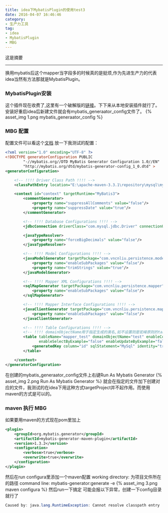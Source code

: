 ```yaml
---
title: idea下MybatisPlugin的使用test3
date: 2016-04-07 16:46:46
category:
- 生产力工具
tag:
- idea
- MybatisPlugin
- MBG
---
```

这是摘要
<!-- more -->
---
换用mybatis后这个mapper当字段多的时候真的是挺烦,作为先进生产力的代表idea当然有方法那就是MybatisPlugin。
### MybatisPlugin安装
这个插件现在收费了,这里有一个破解版的[链接](http://yun.baidu.com/share/link?shareid=3257745653&uk=3005471020)。下下来从本地安装插件就行了。
安装好重启idea后新建文件就会有mybatis_generaator_config文件了。
{% asset_img 1.png mybatis_generaator_config %}
### MBG 配置
配置文件可以看这个[文档](http://mbg.cndocs.tk/index.html)
放一下我测试的配置：
```xml
<?xml version="1.0" encoding="UTF-8" ?>
<!DOCTYPE generatorConfiguration PUBLIC
        "-//mybatis.org//DTD MyBatis Generator Configuration 1.0//EN"
        "http://mybatis.org/dtd/mybatis-generator-config_1_0.dtd" >
<generatorConfiguration>

    <!-- !!!! Driver Class Path !!!! -->
    <classPathEntry location="E:\apache-maven-3.3.1\repository\mysql\mysql-connector-java\5.1.34\mysql-connector-java-5.1.34.jar"/>

    <context id="context" targetRuntime="MyBatis3">
        <commentGenerator>
            <property name="suppressAllComments" value="false"/>
            <property name="suppressDate" value="true"/>
        </commentGenerator>

        <!-- !!!! Database Configurations !!!! -->
        <jdbcConnection driverClass="com.mysql.jdbc.Driver" connectionURL="jdbc:mysql://192.168.10.13:3306/test?characterEncoding=utf-8" userId="root" password="root"/>

        <javaTypeResolver>
            <property name="forceBigDecimals" value="false"/>
        </javaTypeResolver>

        <!-- !!!! Model Configurations !!!! -->
        <javaModelGenerator targetPackage="com.vncnliu.persistence.model" targetProject="src/main/java">
            <property name="enableSubPackages" value="false"/>
            <property name="trimStrings" value="true"/>
        </javaModelGenerator>

        <!-- !!!! Mapper XML Configurations !!!! -->
        <sqlMapGenerator targetPackage="com.vncnliu.persistence.mapper" targetProject="src/main/resources">
            <property name="enableSubPackages" value="false"/>
        </sqlMapGenerator>

        <!-- !!!! Mapper Interface Configurations !!!! -->
        <javaClientGenerator targetPackage="com.vncnliu.persistence.mapper" targetProject="src/main/java" type="XMLMAPPER">
            <property name="enableSubPackages" value="false"/>
        </javaClientGenerator>

        <!-- !!!! Table Configurations !!!! -->
        <!-- !!!! domainObjectName用于指定生成的类名,如不设置则是驼峰原则的tableName !!!! -->
        <table tableName="mapper_test" domainObjectName="test" enableCountByExample="false" enableDeleteByExample="false"
               enableSelectByExample="false" enableUpdateByExample="false">
            <generatedKey column="id" sqlStatement="MySql" identity="true"/>
        </table>

    </context>
</generatorConfiguration>
```
在创建的mybatis_generaator_config文件上右键Run As Mybatis Generator
{% asset_img 2.png Run As Mybatis Generator %}
就会在指定的文件加下创建对应的文件，我测试的在idea下用这种方式targetProject并不起作用。而使用maven的方式是可以的。
### maven 执行 MBG
如果要用maven的方式现在pom里加上
```xml
<plugin>
    <groupId>org.mybatis.generator</groupId>
    <artifactId>mybatis-generator-maven-plugin</artifactId>
    <version>1.3.2</version>
    <configuration>
        <verbose>true</verbose>
        <overwrite>true</overwrite>
    </configuration>
</plugin>
```
然后在run configura里添加一个maven配置
working directory: 为项目文件所在的路径
command line: mybatis-generator:generate -e
{% asset_img 3.png maven configura %}
然后run一下搞定
可能会报以下异常，创建一下config目录就行了
```java
Caused by: java.lang.RuntimeException: Cannot resolve classpath entry
```
